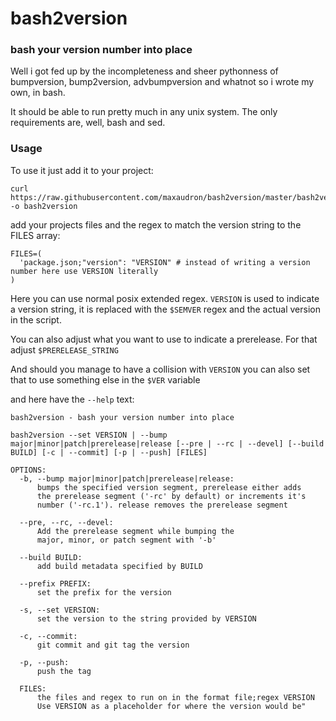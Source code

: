 # bash2version
### bash your version number into place
Well i got fed up by the incompleteness and sheer pythonness of bumpversion, bump2version, advbumpversion and whatnot so i wrote my own, in bash.

It should be able to run pretty much in any unix system. The only requirements are, well, bash and sed.

### Usage
To use it just add it to your project:
```
curl https://raw.githubusercontent.com/maxaudron/bash2version/master/bash2version -o bash2version
```

add your projects files and the regex to match the version string to the FILES array:
```
FILES=(
  'package.json;"version": "VERSION" # instead of writing a version number here use VERSION literally
)

```

Here you can use normal posix extended regex. `VERSION` is used to indicate a version string, it is replaced with the `$SEMVER` regex and the actual version in the script.

You can also adjust what you want to use to indicate a prerelease. For that adjust `$PRERELEASE_STRING`

And should you manage to have a collision with `VERSION` you can also set that to use something else in the `$VER` variable

and here have the `--help` text:
```
bash2version - bash your version number into place

bash2version --set VERSION | --bump major|minor|patch|prerelease|release [--pre | --rc | --devel] [--build BUILD] [-c | --commit] [-p | --push] [FILES]

OPTIONS:
  -b, --bump major|minor|patch|prerelease|release:
      bumps the specified version segment, prerelease either adds 
      the prerelease segment ('-rc' by default) or increments it's
      number ('-rc.1'). release removes the prerelease segment

  --pre, --rc, --devel:
      Add the prerelease segment while bumping the 
      major, minor, or patch segment with '-b'

  --build BUILD:
      add build metadata specified by BUILD

  --prefix PREFIX:
      set the prefix for the version

  -s, --set VERSION:
      set the version to the string provided by VERSION

  -c, --commit:
      git commit and git tag the version

  -p, --push:
      push the tag

  FILES:
      the files and regex to run on in the format file;regex VERSION
      Use VERSION as a placeholder for where the version would be"
```

